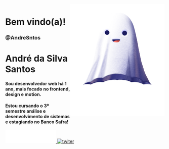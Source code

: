 
<img src="fantasma.png" width="300px" align="right" alt="fantasma">

<p>
<h1 align="left" font-size="60px"> 
 Bem vindo(a)!
 <h3 align="left"> 
@AndreSntos
</h3>
</h1>


</p>

<div>
<h1 align="left" font-size="60px"> 
 André da Silva Santos
</h1>
</div>



<h4 align="left" font-size="40px">
  Sou desenvolvedor web há 1 ano, mais focado no frontend, design e motion. 
</h4>

<h4 align="left" font-size="40px">
 Estou cursando o 3º semestre análise e desenvolvimento de sistemas e estagiando no Banco Safra! 
</h4>

<p align="left">
 
  <img src="figma.png" align="left" alt="icons">
  <img src="iconegit.png" align="left" alt="icons">
  <img src="trello.png" align="left" alt="icons">
  <a href="https://www.linkedin.com/in/andre-sntos/" alt="Linkedin">
    <img src="linkedin.png" alt="linkedin">
  </a>
  <a href="https://twitter.com/AndreSntos_" alt="Twiter">
    <img src="Twitter.png" alt="twiter">
  </a>
</p>  
